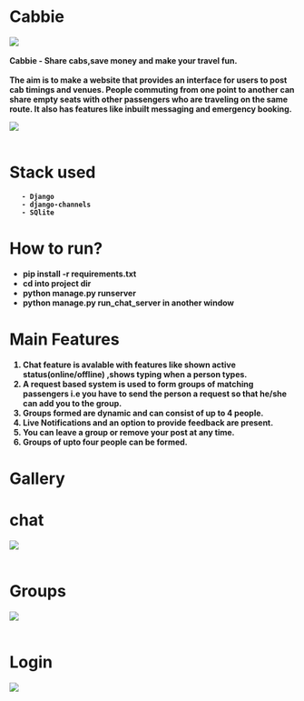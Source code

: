 # Cabbie
<img src="proj/public/screenshots/cart.png"><br><br>
<strong>Cabbie - Share cabs,save money and make your travel fun.<strong><br>
<br>
The aim is to make a website that provides an interface for users to post cab timings and venues. People commuting from one point to another can share empty seats with other passengers who are traveling on the same route. It also has features like inbuilt messaging and emergency booking.   

<img src="proj/public/screenshots/cart.png"><br><br>
# Stack used
       - Django 
       - django-channels
       - SQlite
   

# How to run?
  - pip install -r requirements.txt
  - cd into project dir
  - python manage.py runserver
  - python manage.py run_chat_server in another window


# Main Features 
   1. Chat feature is avalable with features like shown active status(online/offline) ,shows typing when a person types.
   2. A request based system is used to form groups of matching passengers i.e you have to send the person a request so that he/she can add you to the group.
   3. Groups formed are dynamic and can consist of up to 4 people. 
   4. Live Notifications and an option to provide feedback are present. 
   5. You can leave a group or remove your post at any time.
   6. Groups of upto four people can be formed.

 # Gallery
 
 # chat
 <img src="proj/public/screenshots/cart.png"><br><br>
 
# Groups
<img src="proj/public/screenshots/cart.png"><br><br>

# Login
<img src="proj/public/screenshots/cart.png"><br><br>
